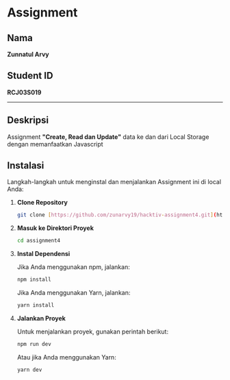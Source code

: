 # Assignment

## Nama

**Zunnatul Arvy**

## Student ID

**RCJ03S019**

---

## Deskripsi

Assignment **"Create, Read dan Update"** data ke dan dari Local Storage dengan memanfaatkan Javascript

## Instalasi

Langkah-langkah untuk menginstal dan menjalankan Assignment ini di local Anda:

1. **Clone Repository**

   ```bash
   git clone [https://github.com/zunarvy19/hacktiv-assignment4.git](https://github.com/zunarvy19/hacktiv-assignment4.git)
   ```

2. **Masuk ke Direktori Proyek**

   ```bash
   cd assignment4
   ```

3. **Instal Dependensi**

   Jika Anda menggunakan npm, jalankan:

   ```bash
   npm install
   ```

   Jika Anda menggunakan Yarn, jalankan:

   ```bash
   yarn install
   ```

4. **Jalankan Proyek**

   Untuk menjalankan proyek, gunakan perintah berikut:

   ```bash
   npm run dev
   ```

   Atau jika Anda menggunakan Yarn:

   ```bash
   yarn dev
   ```
